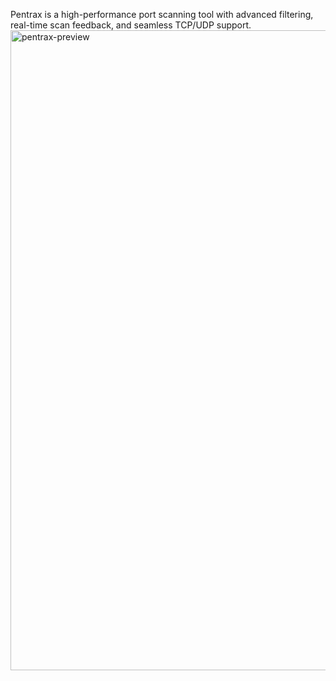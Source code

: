Pentrax is a high-performance port scanning tool with advanced filtering, real-time scan feedback, and seamless TCP/UDP support.
<img width="1024" height="1024" alt="pentrax-preview" src="https://github.com/user-attachments/assets/ccced9d9-4f4a-4809-93b0-ba907ad0537f" />

